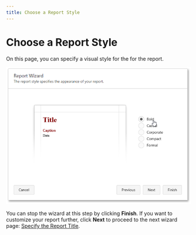 ```yaml
---
title: Choose a Report Style
---
```

# Choose a Report Style
On this page, you can specify a visual style for the for the report.

![web-report-designer-wizard-choose-report-style](../../../../../images/img24822.png)

You can stop the wizard at this step by clicking **Finish**. If you want to customize your report further, click **Next** to proceed to the next wizard page: [Specify the Report Title](specify-the-report-title.md).